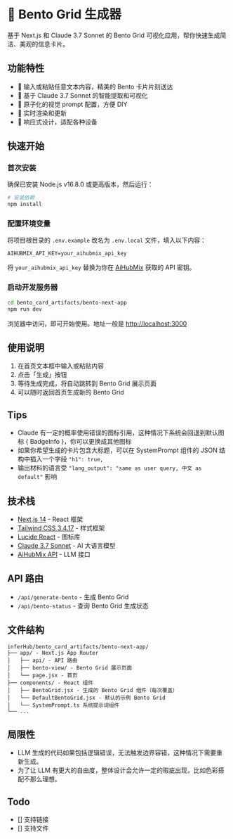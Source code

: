 # 🍱 Bento Grid 生成器

基于 Next.js 和 Claude 3.7 Sonnet 的 Bento Grid 可视化应用，帮你快速生成简洁、美观的信息卡片。

## 功能特性

- 📝 输入或粘贴任意文本内容，精美的 Bento 卡片片刻送达
- 🧠 基于 Claude 3.7 Sonnet 的智能提取和可视化
- 🎨 原子化的视觉 prompt 配置，方便 DIY
- 🔄 实时渲染和更新
- 📱 响应式设计，适配各种设备

## 快速开始

### 首次安装

确保已安装 Node.js v16.8.0 或更高版本，然后运行：

```bash
# 安装依赖
npm install
```

### 配置环境变量

将项目根目录的 `.env.example` 改名为 `.env.local` 文件，填入以下内容：

```
AIHUBMIX_API_KEY=your_aihubmix_api_key
```

将 `your_aihubmix_api_key` 替换为你在 [AiHubMix](https://aihubmix.com) 获取的 API 密钥。

### 启动开发服务器

```bash
cd bento_card_artifacts/bento-next-app
npm run dev
```

浏览器中访问，即可开始使用。地址一般是 [http://localhost:3000](http://localhost:3000) 

## 使用说明

1. 在首页文本框中输入或粘贴内容
2. 点击「生成」按钮
3. 等待生成完成，将自动跳转到 Bento Grid 展示页面
4. 可以随时返回首页生成新的 Bento Grid

## Tips
- Claude 有一定的概率使用错误的图标引用，这种情况下系统会回退到默认图标 { BadgeInfo }，你可以更换成其他图标
- 如果你希望生成的卡片包含大标题，可以在 SystemPrompt 组件的 JSON 结构中插入一个字段 `"h1": true,`
- 输出材料的语言受 `"lang_output": "same as user query, 中文 as default"` 影响

## 技术栈

- [Next.js 14](https://nextjs.org/) - React 框架
- [Tailwind CSS 3.4.17](https://tailwindcss.com/) - 样式框架
- [Lucide React](https://lucide.dev/) - 图标库
- [Claude 3.7 Sonnet](https://www.anthropic.com/claude) - AI 大语言模型
- [AiHubMix API](https://aihubmix.com) - LLM 接口

## API 路由

- `/api/generate-bento` - 生成 Bento Grid
- `/api/bento-status` - 查询 Bento Grid 生成状态

## 文件结构

```
inferHub/bento_card_artifacts/bento-next-app/
├── app/ - Next.js App Router
│   ├── api/ - API 路由
│   ├── bento-view/ - Bento Grid 展示页面
│   └── page.jsx - 首页
├── components/ - React 组件
│   ├── BentoGrid.jsx - 生成的 Bento Grid 组件（每次覆盖）
│   └── DefaultBentoGrid.jsx - 默认的示例 Bento Grid
│   └── SystemPrompt.ts 系统提示词组件
└── ...
```

## 局限性

- LLM 生成的代码如果包括逻辑错误，无法触发边界容错，这种情况下需要重新生成。
- 为了让 LLM 有更大的自由度，整体设计会允许一定的瑕疵出现，比如色彩搭配不那么理想。

## Todo

- [] 支持链接
- [] 支持文件